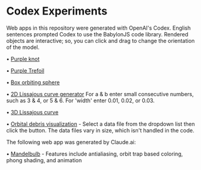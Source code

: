 # Codex Experiments
Web apps in this repository were generated with OpenAI's Codex. English sentences prompted Codex to use the BabylonJS code library.
Rendered objects are interactive; so, you can click and drag to change the orientation of the model.

• [Purple knot](https://daoneil.github.io/CodexExperiments/20211023_Codex_BabylonJS_code_to_render_a_purple_knot.html)

• [Purple Trefoil](https://daoneil.github.io/CodexExperiments/20211206_Codex_BabylonJS_code_to_generate_purple_trefoil.html)

• [Box orbiting sphere](https://daoneil.github.io/CodexExperiments/20211023_Codex_BabylonJS_animated_box_orbiting_sphere.html)

• [2D Lissajous curve generator](https://daoneil.github.io/CodexExperiments/20230118_AI_authored_Lissajous_curve_generator.html)
  For a & b enter small consecutive numbers, such as 3 & 4, or 5 & 6. For 'width' enter 0.01, 0.02, or 0.03.
  
• [3D Lissajous curve](https://daoneil.github.io/CodexExperiments/20230124_AI_authored_BabylonJS_for_3D_Lissajous_curve.html)

• [Orbital debris visualization](https://daoneil.github.io/CodexExperiments/20230212_OpenAI_Codex_generated_code_for_orbital_propagation.html) - Select a data file from the dropdown list then click the button. The data files vary in size, which isn't handled in the code. 

The following web app was generated by Claude.ai:

• [Mandelbulb](https://daoneil.github.io/CodexExperiments/20240621_Mandelbulb_SDF_RayMarch_AA_and_orbit_trap_coloring.html) - Features include antialiasing, orbit trap based coloring, phong shading, and animation
